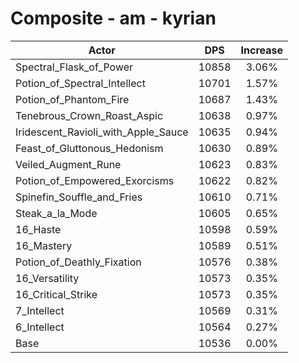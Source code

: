 # Composite - am - kyrian
| Actor | DPS | Increase |
|---|:---:|:---:|
|Spectral_Flask_of_Power|10858|3.06%|
|Potion_of_Spectral_Intellect|10701|1.57%|
|Potion_of_Phantom_Fire|10687|1.43%|
|Tenebrous_Crown_Roast_Aspic|10638|0.97%|
|Iridescent_Ravioli_with_Apple_Sauce|10635|0.94%|
|Feast_of_Gluttonous_Hedonism|10630|0.89%|
|Veiled_Augment_Rune|10623|0.83%|
|Potion_of_Empowered_Exorcisms|10622|0.82%|
|Spinefin_Souffle_and_Fries|10610|0.71%|
|Steak_a_la_Mode|10605|0.65%|
|16_Haste|10598|0.59%|
|16_Mastery|10589|0.51%|
|Potion_of_Deathly_Fixation|10576|0.38%|
|16_Versatility|10573|0.35%|
|16_Critical_Strike|10573|0.35%|
|7_Intellect|10569|0.31%|
|6_Intellect|10564|0.27%|
|Base|10536|0.00%|
